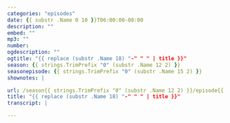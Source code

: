 ```yaml
---
categories: "episodes"
date: {{ substr .Name 0 10 }}T06:00:00-08:00
description: ""
embed: ""
mp3: ""
number:
ogdescription: ""
ogtitle: "{{ replace (substr .Name 18) "-" " " | title }}"
season: {{ strings.TrimPrefix "0" (substr .Name 12 2) }}
seasonepisode: {{ strings.TrimPrefix "0" (substr .Name 15 2) }}
shownotes: |

url: /season{{ strings.TrimPrefix "0" (substr .Name 12 2) }}/episode{{ strings.TrimPrefix "0" (substr .Name 15 2) }}/
title: "{{ replace (substr .Name 18) "-" " " | title }}"
transcript: |

---
```

